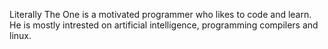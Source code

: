 Literally The One is a motivated programmer who likes to code and learn.
He is mostly intrested on artificial intelligence, programming compilers and linux.

